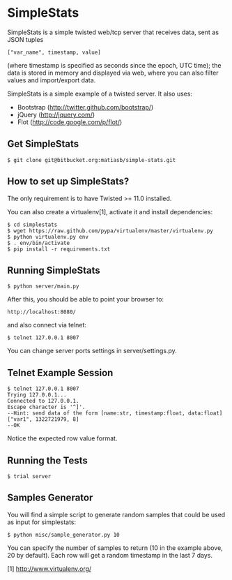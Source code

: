 SimpleStats
===========

SimpleStats is a simple twisted web/tcp server that receives data,
sent as JSON tuples

    ["var_name", timestamp, value]

(where timestamp is specified as seconds since the epoch, UTC time); the data is stored in memory and displayed via web, where you can also filter values and
import/export data.

SimpleStats is a simple example of a twisted server. It also uses:

 * Bootstrap (http://twitter.github.com/bootstrap/)
 * jQuery (http://jquery.com/)
 * Flot (http://code.google.com/p/flot/)

Get SimpleStats
---------------

    $ git clone git@bitbucket.org:matiasb/simple-stats.git


How to set up SimpleStats?
--------------------------

The only requirement is to have Twisted >= 11.0 installed.

You can also create a virtualenv[1], activate it and install dependencies:

    $ cd simplestats
    $ wget https://raw.github.com/pypa/virtualenv/master/virtualenv.py
    $ python virtualenv.py env
    $ . env/bin/activate
    $ pip install -r requirements.txt


Running SimpleStats
-------------------

    $ python server/main.py

After this, you should be able to point your browser to:

    http://localhost:8080/

and also connect via telnet:

    $ telnet 127.0.0.1 8007

You can change server ports settings in server/settings.py.

Telnet Example Session
----------------------

    $ telnet 127.0.0.1 8007
    Trying 127.0.0.1...
    Connected to 127.0.0.1.
    Escape character is '^]'.
    --Hint: send data of the form [name:str, timestamp:float, data:float]
    ["var1", 1322721979, 8]
    --OK

Notice the expected row value format.

Running the Tests
-----------------

    $ trial server

Samples Generator
-----------------

You will find a simple script to generate random samples that could be used
as input for simplestats:

    $ python misc/sample_generator.py 10 

You can specify the number of samples to return (10 in the example above,
20 by default). Each row will get a random timestamp in the last 7 days.

[1] http://www.virtualenv.org/
